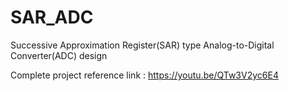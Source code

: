 # SAR_ADC
Successive Approximation Register(SAR) type Analog-to-Digital Converter(ADC) design

Complete project reference link : https://youtu.be/QTw3V2yc6E4

